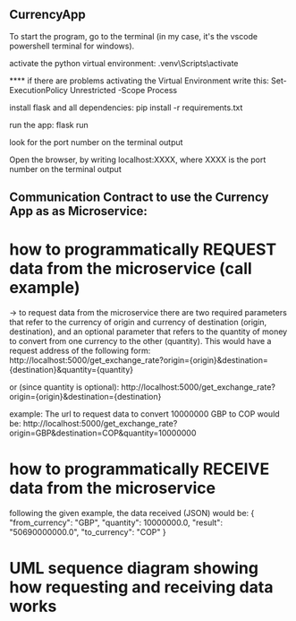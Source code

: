 ## CurrencyApp

To start the program, go to the terminal (in my case, it's the vscode powershell terminal for windows).

activate the python virtual environment: .venv\Scripts\activate

**** if there are problems activating the Virtual Environment write this:
Set-ExecutionPolicy Unrestricted -Scope Process

install flask and all dependencies: pip install -r requirements.txt

run the app: flask run 

look for the port number on the terminal output  

Open the browser, by writing localhost:XXXX, where XXXX is the port number on the terminal output  

## Communication Contract to use the Currency App as as Microservice:
# how to programmatically REQUEST data from the microservice (call example)
-> to request data from the microservice there are two required parameters that refer to the currency of origin and currency of destination (origin, destination), and an optional parameter that refers to the quantity of money to convert from one currency to the other (quantity). This would have a request address of the following form:
http://localhost:5000/get_exchange_rate?origin={origin}&destination={destination}&quantity={quantity}

or (since quantity is optional):
http://localhost:5000/get_exchange_rate?origin={origin}&destination={destination}

example:
The url to request data to convert 10000000 GBP to COP would be:
http://localhost:5000/get_exchange_rate?origin=GBP&destination=COP&quantity=10000000

# how to programmatically RECEIVE data from the microservice
following the given example, the data received (JSON) would be:
{
  "from_currency": "GBP",
  "quantity": 10000000.0,
  "result": "50690000000.0",
  "to_currency": "COP"
}

# UML sequence diagram showing how requesting and receiving data works

